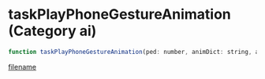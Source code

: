 # taskPlayPhoneGestureAnimation (Category ai)

```js
function taskPlayPhoneGestureAnimation(ped: number, animDict: string, animation: string, boneMaskType: string, p4: number, p5: number, p6: boolean, p7: boolean): void
```

[filename](taskPlayPhoneGestureAnimation_m.md ':include')